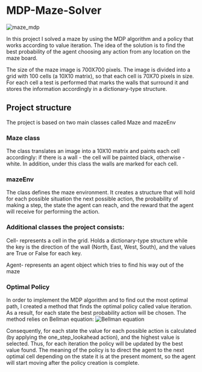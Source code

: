 # MDP-Maze-Solver

![maze_mdp](https://user-images.githubusercontent.com/49640652/117788708-4cc46800-b250-11eb-9d12-51031e60f18b.jpg)


In this project I solved a maze by using the MDP algorithm and a policy that works according to value iteration.
The idea of the solution is to find the best probability of the agent choosing any action from any location on the maze board.

The size of the maze image is 700X700 pixels. The image is divided into a grid with 100 cells (a 10X10 matrix), so that each cell is 70X70 pixels in size.
For each cell a test is performed that marks the walls that surround it and stores the information accordingly in a dictionary-type structure.

## Project structure
The project is based on two main classes called Maze and mazeEnv
### Maze class 
The class translates an image into a 10X10 matrix 
and paints each cell accordingly: if there is a wall - the cell will be painted black, otherwise - white.
In addition, under this class the walls are marked for each cell.

### mazeEnv
The class defines the maze environment. It creates a structure that will hold for each possible situation the next possible action, the probability of making a step, the state the agent can reach, and the reward that the agent will receive for performing the action.

### Additional classes the project consists:
Cell- represents a cell in the grid.  Holds a dictionary-type structure while the key is the direction of the wall (North, East, West, South), and the values are True or False for each key.
 
Agent- represents an agent object which tries to find his way out of the maze

### Optimal Policy
In order to implement the MDP algorithm and to find out the most optimal path, I created a method that finds the optimal policy called value iteration.
As a result, for each state the best probability action will be chosen.
The method relies on Bellman equation:
![Bellman equation](https://user-images.githubusercontent.com/49640652/117789554-20f5b200-b251-11eb-9dc8-595861ad67f5.jpg)

Consequently, for each state the value for each possible action is calculated (by applying the one_step_lookahead action), and the highest value is selected.
Thus, for each iteration the policy will be updated by the best value found.
The meaning of the policy is to direct the agent to the next optimal cell depending on the state it is at the present moment, so the agent will start moving after the policy creation is complete.

